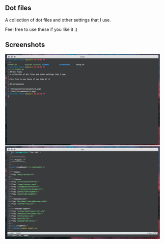 ## Dot files
A collection of dot files and other settings that I use.

Feel free to use these if you like it :)

## Screenshots

![Terminal](/screenshots/1.png)
![Vim](/screenshots/2.png)
